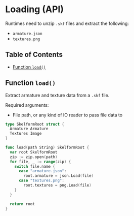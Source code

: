 # Loading (API)

Runtimes need to unzip `.skf` files and extract the following:

- `armature.json`
- `textures.png`

## Table of Contents

- [Function `load()`](#loading)

## Function `load()`

Extract armature and texture data from a `.skf` file.

Required arguments:

- File path, or any kind of IO reader to pass file data to

```go
type SkelformRoot struct {
  Armature Armature
  Textures Image
}

func load(path String) SkelformRoot {
  var root SkelformRoot
  zip := zip.open(path)
  for file, _ := range(zip) {
    switch file.name {
      case "armature.json":
        root.armature = json.Load(file)
      case "textures.png":
        root.textures = png.Load(file)
    }
  }

  return root
}
```
